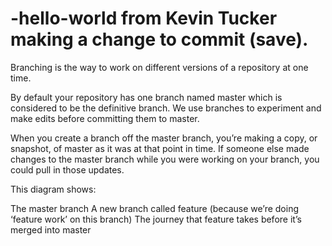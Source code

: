 -hello-world from Kevin Tucker making a change to commit (save).
============

Branching is the way to work on different versions of a repository at one time.

By default your repository has one branch named master which is considered to be the definitive branch. We use branches to experiment and make edits before committing them to master.

When you create a branch off the master branch, you’re making a copy, or snapshot, of master as it was at that point in time. If someone else made changes to the master branch while you were working on your branch, you could pull in those updates.

This diagram shows:

The master branch
A new branch called feature (because we’re doing ‘feature work’ on this branch)
The journey that feature takes before it’s merged into master
